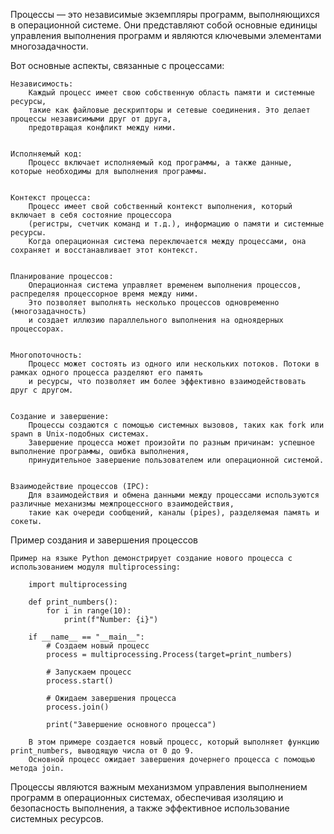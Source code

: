Процессы — это независимые экземпляры программ, выполняющихся в операционной системе. 
Они представляют собой основные единицы управления выполнения программ и являются ключевыми элементами многозадачности. 

Вот основные аспекты, связанные с процессами:

    Независимость: 
        Каждый процесс имеет свою собственную область памяти и системные ресурсы, 
        такие как файловые дескрипторы и сетевые соединения. Это делает процессы независимыми друг от друга, 
        предотвращая конфликт между ними.


    Исполняемый код: 
        Процесс включает исполняемый код программы, а также данные, которые необходимы для выполнения программы.


    Контекст процесса: 
        Процесс имеет свой собственный контекст выполнения, который включает в себя состояние процессора 
        (регистры, счетчик команд и т.д.), информацию о памяти и системные ресурсы. 
        Когда операционная система переключается между процессами, она сохраняет и восстанавливает этот контекст.


    Планирование процессов: 
        Операционная система управляет временем выполнения процессов, распределяя процессорное время между ними. 
        Это позволяет выполнять несколько процессов одновременно (многозадачность) 
        и создает иллюзию параллельного выполнения на одноядерных процессорах.


    Многопоточность: 
        Процесс может состоять из одного или нескольких потоков. Потоки в рамках одного процесса разделяют его память 
        и ресурсы, что позволяет им более эффективно взаимодействовать друг с другом.


    Создание и завершение: 
        Процессы создаются с помощью системных вызовов, таких как fork или spawn в Unix-подобных системах. 
        Завершение процесса может произойти по разным причинам: успешное выполнение программы, ошибка выполнения, 
        принудительное завершение пользователем или операционной системой.


    Взаимодействие процессов (IPC): 
        Для взаимодействия и обмена данными между процессами используются различные механизмы межпроцессного взаимодействия, 
        такие как очереди сообщений, каналы (pipes), разделяемая память и сокеты.


Пример создания и завершения процессов

    Пример на языке Python демонстрирует создание нового процесса с использованием модуля multiprocessing:
        
        import multiprocessing
        
        def print_numbers():
            for i in range(10):
                print(f"Number: {i}")
        
        if __name__ == "__main__":
            # Создаем новый процесс
            process = multiprocessing.Process(target=print_numbers)
            
            # Запускаем процесс
            process.start()
            
            # Ожидаем завершения процесса
            process.join()
            
            print("Завершение основного процесса")
        
        В этом примере создается новый процесс, который выполняет функцию print_numbers, выводящую числа от 0 до 9. 
        Основной процесс ожидает завершения дочернего процесса с помощью метода join.


Процессы являются важным механизмом управления выполнением программ в операционных системах, 
обеспечивая изоляцию и безопасность выполнения, а также эффективное использование системных ресурсов.
